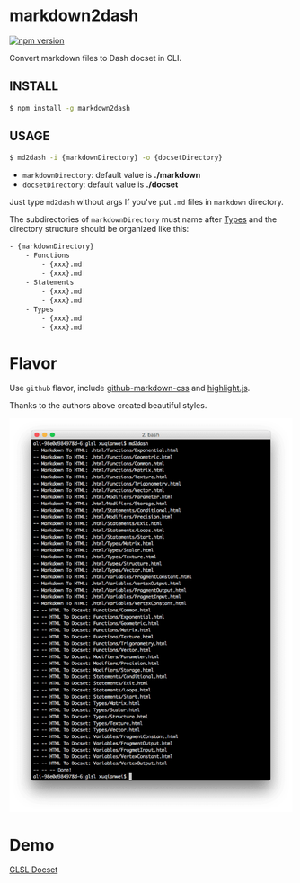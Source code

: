 # markdown2dash

[![npm version](https://badge.fury.io/js/markdown2dash.svg)](https://badge.fury.io/js/markdown2dash)

Convert markdown files to Dash docset in CLI.

## INSTALL

```bash
$ npm install -g markdown2dash
```

## USAGE

```bash
$ md2dash -i {markdownDirectory} -o {docsetDirectory}
```

- `markdownDirectory`: default value is **./markdown**
- `docsetDirectory`: default value is **./docset**

Just type `md2dash` without args If you've put `.md` files in `markdown` directory.

The subdirectories of `markdownDirectory` must name after [Types](https://kapeli.com/docsets#supportedentrytypes) and the directory structure should be organized like this:

	- {markdownDirectory}
		- Functions
			- {xxx}.md
			- {xxx}.md
		- Statements
			- {xxx}.md
			- {xxx}.md
		- Types
			- {xxx}.md
			- {xxx}.md

# Flavor

Use `github` flavor, include [github-markdown-css](https://github.com/sindresorhus/github-markdown-css/blob/gh-pages/github-markdown.css) and [highlight.js](https://github.com/isagalaev/highlight.js/blob/master/src/styles/github.css).

Thanks to the authors above created beautiful styles.

![screenshot](./screenshot.png)

# Demo

[GLSL Docset](https://github.com/eyworldwide/glsl-docset)
